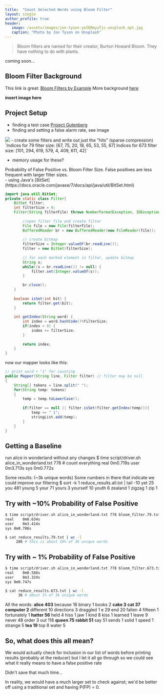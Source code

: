 ```yaml
---
title:  "Count Selected Words using Bloom Filter"
layout: single
author_profile: true
header:
   image: /assets/images/jon-tyson-yeIERmyuTjc-unsplash_opt.jpg
   caption: "Photo by Jon Tyson on Unsplash"
---
```


> Bloom filters are named for their creator, Burton Howard Bloom. They have nothing to do with plants.

coming soon...

## Bloom Filter Background
This link is great: [Bloom Filters by Example](https://llimllib.github.io/bloomfilter-tutorial/)
More background [here](https://en.wikipedia.org/wiki/Bloom_filter)

**insert image here**

## Project Setup
- finding a test case [Project Gutenberg](https://www.gutenberg.org/)
- finding and setting a false alarm rate, see image
<img src="/assets/images/dfs/prob_FA.png">
- create some filters and write out just the "hits" (sparse compression)
`Indices for 79 filter size:
[67, 75, 20, 18, 65, 53, 55, 67]
Indices for 673 filter size:
[101, 294, 619, 579, 4, 409, 611, 42]`

- memory usage for these?

<figcaption>Probability of False Positive vs. Bloom Filter Size. False positives are less frequent with larger filter sizes.</figcaption>
- using Java's [BitSet](https://docs.oracle.com/javase/7/docs/api/java/util/BitSet.html)

```java
import java.util.BitSet;
private static class Filter{
	BitSet filter;
	int filterSize = 0;
	Filter(String filterFile) throws NumberFormatException, IOException{
			
		//open filter file and create filter
		File file = new File(filterFile);
		BufferedReader br = new BufferedReader(new FileReader(file));
			
		// create bitmap
		filterSize = Integer.valueOf(br.readLine());
		filter = new BitSet(filterSize);
			
		// for each marked element in filter, update bitmap
		String s;
		while((s = br.readLine()) != null) {
			filter.set(Integer.valueOf(s));
		}
			
		br.close();
	}
		
	boolean isSet(int bit) {
		return filter.get(bit);
	}
		
	int getIndex(String word) {
		int index = word.hashCode()%filterSize;
		if(index < 0) {
			index += filterSize;
		}
			
		return index;
	}
}
```

now our mapper looks like this:
```java
// print word + "1" for counting
public Mapper(String line, Filter filter) // filter may be null
{
	String[] tokens = line.split(" ");
	for(String temp: tokens)
	{
		temp = temp.toLowerCase();
			
		if(filter == null || filter.isSet(filter.getIndex(temp))){
			temp += " 1";
			stringList.add(temp);
		}
	}
}
```

## Getting a Baseline
run alice in wonderland without any changes
$ time script/driver.sh alice_in_wonderland.txt 778 # count everything
real	0m0.719s
user	0m3.713s
sys	0m0.772s

Some results: (~3k unique words)
Some numbers in there that indicate we could improve our filtering
$ sort -k 1 reduce_results.all.txt | tail -10
yet 25
you 481
young 5
your 71
yours 3
yourself 10
youth 6
zealand 1
zigzag 1
zip 1

## Try with ~10% Probability of False Positive
```sh
$ time script/driver.sh alice_in_wonderland.txt 778 bloom_filter.79.txt 
real	0m0.634s
user	0m3.414s
sys	0m0.786s

$ cat reduce_results.79.txt | wc -l
     286 # this is about 10% of 3k unique words
```

## Try with ~ 1% Probability of False Positive
```sh
$ time script/driver.sh alice_in_wonderland.txt 778 bloom_filter.673.txt 
real	0m0.588s
user	0m3.324s
sys	0m0.747s

$ cat reduce_results.673.txt | wc -l
      36 # about 1% of 3k unique words
```

All the words:
**alice 403**
because 16
binary 1
books 2
**cake 3**
**cat 37**
**computer 2**
different 10
directions 3
draggled 1
e 29
end 20
fallen 4
fifteen 1
fortunately 1
**hatter 56**
held 4
hiss 1
jaw 1
kind 8
kiss 1
learned 1
leave 9
never 48
order 3
out 118
**queen 75**
**rabbit 51**
say 51
sends 1
solid 1
speed 1
strange 5
**tea 19**
top 8
water 5

## So, what does this all mean?
We would actually check for inclusion in our list of words before printing results (probably at the reducer) but I let it all go through so we could see what it really means to have a false positive rate

Didn't save that much time...

In reality, we would have a much larger set to check against; we'd be better off using a traditional set and having P(FP) = 0.







